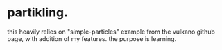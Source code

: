 # partikling.
this heavily relies on "simple-particles" example from the vulkano github page, with addition of my features.
the purpose is learning.
